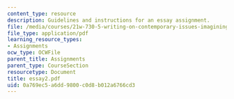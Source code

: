 ```yaml
---
content_type: resource
description: Guidelines and instructions for an essay assignment.
file: /media/courses/21w-730-5-writing-on-contemporary-issues-imagining-the-future-fall-2007/0a769ec5a6dd9800c0d8b012a6766cd3_essay2.pdf
file_type: application/pdf
learning_resource_types:
- Assignments
ocw_type: OCWFile
parent_title: Assignments
parent_type: CourseSection
resourcetype: Document
title: essay2.pdf
uid: 0a769ec5-a6dd-9800-c0d8-b012a6766cd3
---
```

